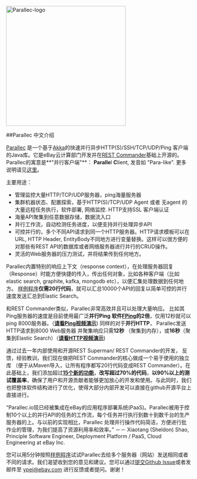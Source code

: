 
<a href="http://www.parallec.io"><img alt="Parallec-logo" src="http://www.parallec.io/images/parallec-logo.png" width="325"></a>

##Parallec 中文介绍

[Parallec](http://www.parallec.io/) 是一个基于[Akka](http://akka.io)的快速并行异步HTTP(S)/SSH/TCP/UDP/Ping 客户端的Java库。它是eBay云计算部门开发并在[REST Commander](http://www.restcommander.com/)基础上开源的。Parallec的寓意是**"并行客户端"**： **Paralle**l **C**lient, 发音如 "Para-like". 更多说明请见[这里](http://www.parallec.io/)。

主要用途： 

- 管理监控大量HTTP/TCP/UDP服务器，ping海量服务器
- 集群机器状态、配置探索，基于HTTP(S)/TCP/UDP Agent 或者 无agent 的大量远程任务执行，软件部署, 网络监控. HTTP支持SSL 客户端认证
- 海量API聚集到任意数据存储，数据流入口
- 并行工作流，自动检测任务进度，以便支持并行处理异步API
- 可控并行的，多个不同API请求到同一个HTTP服务器。HTTP请求模板可以在URL, HTTP Header, EntityBody不同地方进行变量替换。这样可以很方便的对那些有REST API的数据库或者网络服务器进行并行的CRUD操作。
- 灵活的Web服务器的压力测试，并将结果传到任何地方。 

Parallec内置特别的响应上下文（response context），在处理服务器回复（Response）时能方便快捷的传入，传出任何对象，比如各种客户端（比如elastic search, graphite, kafka, mongodb etc），以便汇集处理数据到任何地方。 [样例程序](http://www.parallec.io/#code-sample)**仅需20行代码**，就可以汇总10000个API的回复以简单可控的并行速度发送汇总到Elastic Search。

和REST Commander类似，Parallec非常高效并且可以处理大量响应。 比如其Ping服务器的速度是目前使用最广泛**并行Ping 软件[FPing](http://fping.org/)的2倍**，仅用12秒就可以ping 8000服务器。（[**请看Ping视频演示**](https://github.com/eBay/parallec/wiki/Parallec-pings-8000-servers-in-11.1-seconds)) 同样的对于**并行HTTP**， Parallec发送HTTP请求到8000 Web服务器 并聚集响应只需**12秒** （聚集到内存），或**16秒**（聚集到Elastic Search）（[**请看HTTP视频演示**](https://github.com/eBay/parallec/wiki/Parallec-Aggregates-HTTP-Responses-from-8000-Servers))

通过过去一年内部使用和开源REST Superman/ REST Commander的开发， 反馈，经验教训，我们现在做把REST Commander的核心做成一个易于使用的独立库 （便于从Maven导入，让所有程序都写20行代码变成REST Commander）。在此基础上，我们添加超过[**15个新的功能**](https://github.com/eBay/parallec/blob/master/README.md#compare)，**改写超过70%的代码**，**以90%以上的测试覆盖率**，确保了用户和开源贡献者能够更加放心的开发和使用。与此同时，我们也把整体软件结构进行了优化，使得大部分内部开发可以直接在github开源平台上直接进行。

“Parallec.io现已经被集成在eBay的应用程序部署系统(PaaS)。Parallec被用于控制10个以上的并行API的任务的工作流，每个任务并行执行到数十到数千台的生产服务器的上。与以前的实现相比，Parallec 处理并行操作代码简洁，方便进行批作业的管理，为我们提高了资源利用率和效率。”
－－ Xiaotang (Sheldon) Shao, Principle Software Engineer, Deployment Platform / PaaS, Cloud Engineering at eBay Inc.

您可以用5分钟按照[样例程序](http://www.parallec.io/#code-sample)试试Parallec去给多个服务器（网站）发送相同或者不同的请求。我们渴望收到您的意见和建议。您可以通过[提交Github Issue](https://github.com/eBay/parallec/issues/new)或者发邮件至 ypei@ebay.com 进行反馈或者提问。谢谢！
